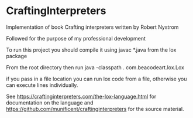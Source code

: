 # CraftingInterpreters
Implementation of book Crafting interpreters written by Robert Nystrom

Followed for the purpose of my professional development

To run this project you should compile it using javac *.java from the lox package

From the root directory then run java -classpath . com.beacodeart.lox.Lox

if you pass in a file location you can run lox code from a file, otherwise you can execute lines individually.

See https://craftinginterpreters.com/the-lox-language.html for documentation on the language and https://github.com/munificent/craftinginterpreters for the source material.
